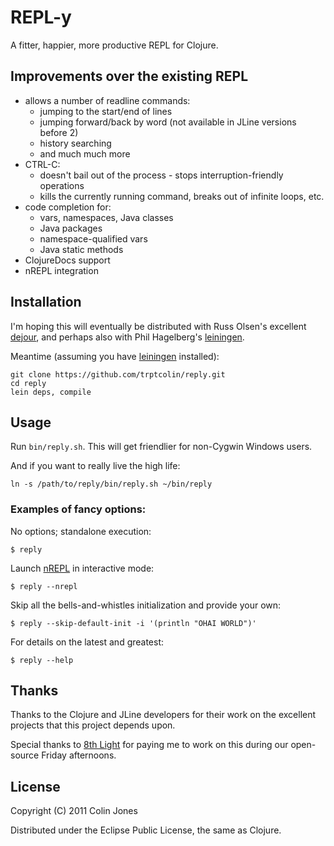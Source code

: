 # REPL-y

A fitter, happier, more productive REPL for Clojure.

## Improvements over the existing REPL
- allows a number of readline commands:
  - jumping to the start/end of lines
  - jumping forward/back by word (not available in JLine versions before 2)
  - history searching
  - and much much more
- CTRL-C:
  - doesn't bail out of the process - stops interruption-friendly operations
  - kills the currently running command, breaks out of infinite loops, etc.
- code completion for:
  - vars, namespaces, Java classes
  - Java packages
  - namespace-qualified vars
  - Java static methods
- ClojureDocs support
- nREPL integration

## Installation

I'm hoping this will eventually be distributed with Russ Olsen's excellent
[dejour](https://github.com/russolsen/dejour), and perhaps also with
Phil Hagelberg's [leiningen](https://github.com/technomancy/leiningen).

Meantime (assuming you have
[leiningen](https://github.com/technomancy/leiningen.git) installed):

    git clone https://github.com/trptcolin/reply.git
    cd reply
    lein deps, compile

## Usage

Run `bin/reply.sh`. This will get friendlier for non-Cygwin Windows users.

And if you want to really live the high life:

    ln -s /path/to/reply/bin/reply.sh ~/bin/reply

### Examples of fancy options:

No options; standalone execution:

    $ reply

Launch [nREPL](https://github.com/clojure/tools.nrepl) in interactive mode:

    $ reply --nrepl

Skip all the bells-and-whistles initialization and provide your own:

    $ reply --skip-default-init -i '(println "OHAI WORLD")'

For details on the latest and greatest:

    $ reply --help


## Thanks

Thanks to the Clojure and JLine developers for their work on the
excellent projects that this project depends upon.

Special thanks to [8th Light](http://8thlight.com) for paying me to work on
this during our open-source Friday afternoons.


## License

Copyright (C) 2011 Colin Jones

Distributed under the Eclipse Public License, the same as Clojure.

